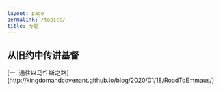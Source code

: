 ```yaml
---
layout: page
permalink: /topics/
title: 专题
---
```


<h2>从旧约中传讲基督</h2>
[一. 通往以马忤斯之路](http://kingdomandcovenant.github.io/blog/2020/01/18/RoadToEmmaus/)